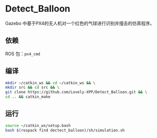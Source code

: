 # Detect_Balloon
Gazebo 中基于PX4的无人机对一个红色的气球进行识别并撞击的仿真程序。

## 依赖
ROS 包：`px4_cmd`

## 编译
```bash
mkdir ~/catkin_ws && cd ~/catkin_ws && \
mkdir src && cd src && \
git clone https://github.com/Lovely-XPP/Detect_Balloon.git && \
cd .. && catkin_make
```

## 运行
```bash
source ~/catkin_ws/setup.bash
bash $(rospack find dectect_balloon)/sh/simulation.sh
```
